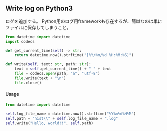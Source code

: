 ## Write log on Python3

ログを追加する。
Python用のログ用frameworkも存在するが、簡単なのは単にファイルに保存してしまうこと。

```python
from datetime import datetime
import codecs

def get_current_time(self) -> str:
    return datetime.now().strftime("[%Y/%m/%d %H:%M:%S]")

def write(self, text: str, path: str):
    text = self.get_current_time() + " " + text
    file = codecs.open(path, "a", "utf-8")
    file.write(text + "\n")
    file.close()
```

#### Usage

```python
from datetime import datetime

self.log_file_name = datetime.now().strftime("%Y%m%d%H%M")
self.path = "hist\\" + self.log_file_name + ".log"
self.write("Hello, world!!", self.path)
```
